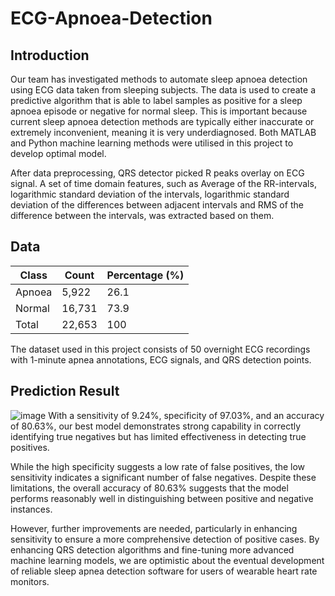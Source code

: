 # ECG-Apnoea-Detection

## Introduction
Our team has investigated methods to automate sleep apnoea detection using ECG data taken from sleeping subjects. The data is used to create a predictive algorithm that is able to label samples as positive for a sleep apnoea episode or negative for normal sleep. This is important because current sleep apnoea detection methods are typically either inaccurate or extremely inconvenient, meaning it is very underdiagnosed. Both MATLAB and Python machine learning methods were utilised in this project to develop optimal model. 

After data preprocessing, QRS detector picked R peaks overlay on ECG signal. A set of time domain features, such as Average of the RR-intervals, logarithmic standard deviation of the intervals, logarithmic standard deviation of the differences between adjacent intervals and RMS of the difference between the intervals, was extracted based on them. 

## Data
|Class|Count|Percentage (%)|
|---|---|---|
|Apnoea|5,922|26.1|
|Normal|16,731|73.9|
|Total|22,653|100|

The dataset used in this project consists of 50 overnight ECG recordings with 1-minute apnea annotations, ECG signals, and QRS detection points. 


## Prediction Result
![image](https://github.com/alicewoo0925/ECG-Apnoea-Detection/assets/48823257/f12fce3e-431b-48ea-bf2a-309367f1ac54)
With a sensitivity of 9.24%, specificity of 97.03%, and an accuracy of 80.63%, our best model demonstrates strong capability in correctly identifying true negatives but has limited effectiveness in detecting true positives.

While the high specificity suggests a low rate of false positives, the low sensitivity indicates a significant number of false negatives. Despite these limitations, the overall accuracy of 80.63% suggests that the model performs reasonably well in distinguishing between positive and negative instances.

However, further improvements are needed, particularly in enhancing sensitivity to ensure a more comprehensive detection of positive cases. By enhancing QRS detection algorithms and fine-tuning more advanced machine learning models, we are optimistic about the eventual development of reliable sleep apnea detection software for users of wearable heart rate monitors.






